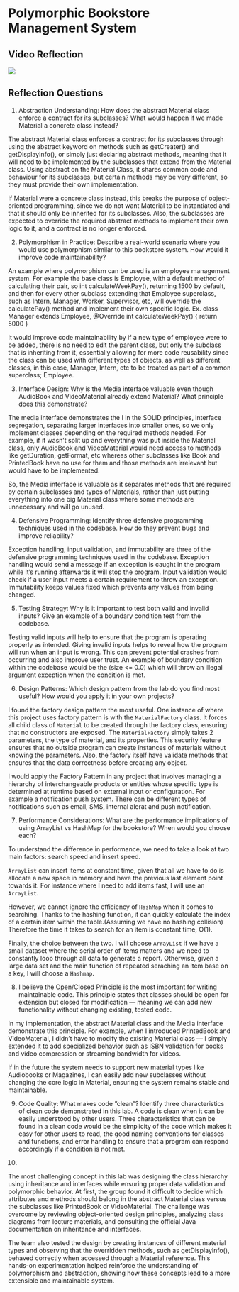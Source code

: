 # Polymorphic Bookstore Management System

## Video Reflection

![](https://youtu.be/-6u8hD0d3XU)



## Reflection Questions

1. Abstraction Understanding: How does the abstract Material class enforce a contract for its subclasses? What would happen if we made Material a concrete class instead?

The abstract Material class enforces a contract for its subclasses through using the abstract keyword on methods such as getCreater() and getDisplayInfo(), or simply just declaring abstract methods, meaning that it will need to be implemented by the subclasses that extend from the Material class. Using abstract on the Material Class, it shares common code and behaviour for its subclasses, but certain methods may be very different, so they must provide their own implementation.

If Material were a concrete class instead, this breaks the purpose of object-oriented programming, since we do not want Material to be instantiated and that it should only be inherited for its subclasses. Also, the subclasses are expected to override the required abstract methods to implement their own logic to it, and a contract is no longer enforced.

2. Polymorphism in Practice: Describe a real-world scenario where you would use polymorphism similar to this bookstore system. How would it improve code maintainability?

An example where polymorphism can be used is an employee management system. For example the base class is Employee, with a default method of calculating their pair, so int calculateWeekPay(), returning 1500 by default, and then for every other subclass extending that Employee superclass, such as Intern, Manager, Worker, Supervisor, etc, will override the calculatePay() method and implement their own specific logic. Ex. class Manager extends Employee, @Override int calculateWeekPay() { return 5000 }

It would improve code maintainability by if a new type of employee were to be added, there is no need to edit the parent class, but only the subclass that is inheriting from it, essentially allowing for more code reusability since the class can be used with different types of objects, as well as different classes, in this case, Manager, Intern, etc to be treated as part of a common superclass; Employee.

3. Interface Design: Why is the Media interface valuable even though AudioBook and VideoMaterial already extend Material? What principle does this demonstrate?

The media interface demonstrates the I in the SOLID principles, interface segregation, separating larger interfaces into smaller ones, so we only implement classes depending on the required methods needed. For example, if it wasn’t split up and everything was put inside the Material class, only AudioBook and VideoMaterial would need access to methods like getDuration, getFormat, etc whereas other subclasses like Book and PrintedBook have no use for them and those methods are irrelevant but would have to be implemented.

So, the Media interface is valuable as it separates methods that are required by certain subclasses and types of Materials, rather than just putting everything into one big Material class where some methods are unnecessary and will go unused. 

4. Defensive Programming: Identify three defensive programming techniques used in the
codebase. How do they prevent bugs and improve reliability?

Exception handling, input validation, and immutability are three of the defensive programming techniques used in the codebase. Exception handling would send a message if an exception is caught in the program while it’s running afterwards it will stop the program. Input validation would check if a user input meets a certain requirement to throw an exception. Immutability keeps values fixed which prevents any values from being changed.

5. Testing Strategy: Why is it important to test both valid and invalid inputs? Give an
example of a boundary condition test from the codebase.

Testing valid inputs will help to ensure that the program is operating properly as intended. Giving invalid inputs helps to reveal how the program will run when an input is wrong. This can prevent potential crashes from occurring and also improve user trust.
An example of boundary condition within the codebase would be the (size <= 0.0) which will throw an illegal argument exception when the condition is met.

6. Design Patterns: Which design pattern from the lab do you find most useful? How would you apply it in your own projects?

I found the factory design pattern the most useful. One instance of where this project uses factory pattern is with the `MaterialFactory` class. It forces all child class of `Material` to be created through the factory class, ensuring that no constructors are exposed. The `MaterialFactory` simply takes 2 parameters, the type of material, and its properties. This security feature ensures that no outside program can create instances of materials without knowing the parameters. Also, the factory itself have validate methods that ensures that the data correctness before creating any object. 

I would apply the Factory Pattern in any project that involves managing a hierarchy of interchangeable products or entities whose specific type is determined at runtime based on external input or configuration. For example a notification push system. There can be different types of notifications such as email, SMS, internal alerat and push notification.

7. Performance Considerations: What are the performance implications of using ArrayList vs HashMap for the bookstore? When would you choose each?

To understand the difference in performance, we need to take a look at two main factors: search speed and insert speed.

`ArrayList` can insert items at constant time, given that all we have to do is allocate a new space in memory and have the previous last element point towards it. For instance where I need to add items fast, I will use an `ArrayList`.

However, we cannot ignore the efficiency of `HashMap` when it comes to searching. Thanks to the hashing function, it can quickly calculate the index of a certain item within the table.(Assuming we have no hashing collision) Therefore the time it takes to search for an item is constant time, O(1).

Finally, the choice between the two. I will choose `ArrayList` if we have a small dataset where the serial order of items matters and we need to constantly loop through all data to generate a report. Otherwise, given a large data set and the main function of repeated seraching an item base on a key, I will choose a `Hashmap`.


8. I believe the Open/Closed Principle is the most important for writing maintainable code.
This principle states that classes should be open for extension but closed for modification — meaning we can add new functionality without changing existing, tested code.

In my implementation, the abstract Material class and the Media interface demonstrate this principle.
For example, when I introduced PrintedBook and VideoMaterial, I didn’t have to modify the existing Material class — I simply extended it to add specialized behavior such as ISBN validation for books and video compression or streaming bandwidth for videos.

If in the future the system needs to support new material types like Audiobooks or Magazines, I can easily add new subclasses without changing the core logic in Material, ensuring the system remains stable and maintainable.

9. Code Quality: What makes code ”clean”? Identify three characteristics of clean code demonstrated in this lab.
A code is clean when it can be easily understood by other users. Three characteristics that can be found in a clean code would be the simplicity of the code which makes it easy for other users to read, the good naming conventions for classes and functions, and error handling to ensure that a program can respond accordingly if a condition is not met.


10.

The most challenging concept in this lab was designing the class hierarchy using inheritance and interfaces while ensuring proper data validation and polymorphic behavior.
At first, the group found it difficult to decide which attributes and methods should belong in the abstract Material class versus the subclasses like PrintedBook or VideoMaterial. The challenge was overcome by reviewing object-oriented design principles, analyzing class diagrams from lecture materials, and consulting the official Java documentation on inheritance and interfaces.

The team also tested the design by creating instances of different material types and observing that the overridden methods, such as getDisplayInfo(), behaved correctly when accessed through a Material reference. This hands-on experimentation helped reinforce the understanding of polymorphism and abstraction, showing how these concepts lead to a more extensible and maintainable system.
